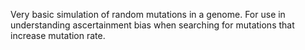 Very basic simulation of random mutations in a genome. For use
in understanding ascertainment bias when searching for mutations
that increase mutation rate.
